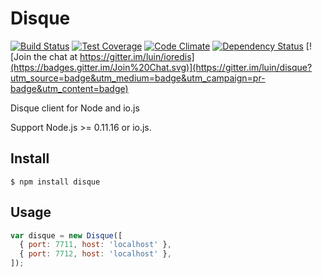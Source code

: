 # Disque

[![Build Status](https://travis-ci.org/luin/disque.svg?branch=master)](https://travis-ci.org/luin/disque)
[![Test Coverage](https://codeclimate.com/github/luin/disque/badges/coverage.svg)](https://codeclimate.com/github/luin/disque)
[![Code Climate](https://codeclimate.com/github/luin/disque/badges/gpa.svg)](https://codeclimate.com/github/luin/disque)
[![Dependency Status](https://david-dm.org/luin/disque.svg)](https://david-dm.org/luin/disque)
[![Join the chat at https://gitter.im/luin/ioredis](https://badges.gitter.im/Join%20Chat.svg)](https://gitter.im/luin/disque?utm_source=badge&utm_medium=badge&utm_campaign=pr-badge&utm_content=badge)

Disque client for Node and io.js

Support Node.js >= 0.11.16 or io.js.

## Install

```shell
$ npm install disque
```

## Usage

```javascript
var disque = new Disque([
  { port: 7711, host: 'localhost' },
  { port: 7712, host: 'localhost' },
]);
```
